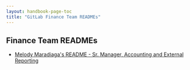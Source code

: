 ```yaml
---
layout: handbook-page-toc
title: "GitLab Finance Team READMEs"
---
```


## Finance Team READMEs
- [Melody Maradiaga's README - Sr. Manager, Accounting and External Reporting](https://about.gitlab.com/handbook/finance/readmes/mmaradiaga/)

